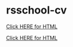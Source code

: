 # rsschool-cv

[Click HERE for HTML](https://vusyy.github.io/rsschool-cv/cv)

[Click HERE for HTML](https://vusyy.github.io/rsschool-cv/)
